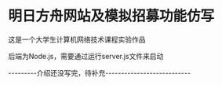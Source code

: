 # 明日方舟网站及模拟招募功能仿写
这是一个大学生计算机网络技术课程实验作品

后端为Node.js，需要通过运行server.js文件来启动

---------介绍还没写完，待补充---------------------------
